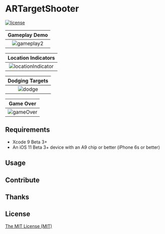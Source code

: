 # ARTargetShooter

[![license](https://img.shields.io/github/license/mashape/apistatus.svg)]()

Gameplay Demo              |
:-------------------------:|
![gameplay2](https://github.com/brentinator0/ARTargetShooter/blob/master/gameplay2.gif)  |  

Location Indicators        |
:-------------------------:|
![locationIndicator](https://github.com/brentinator0/ARTargetShooter/blob/master/locationIndicator.gif)  |

Dodging Targets       |
:-------------------------:|
![dodge](https://github.com/brentinator0/ARTargetShooter/blob/master/dodgingTargets.gif)  |

Game Over              |
:-------------------------:|
![gameOver](https://github.com/brentinator0/ARTargetShooter/blob/master/gameOver.gif)  |  



## Requirements

* Xcode 9 Beta 3+
* An iOS 11 Beta 3+ device with an A9 chip or better (iPhone 6s or better)

## Usage

## Contribute

## Thanks

## License

[The MIT License (MIT)](https://github.com/brentinator0/ARTargetShooter/blob/master/LICENSE)
